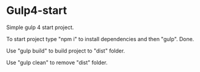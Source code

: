 # Gulp4-start
 Simple gulp 4 start project.

To start project type "npm i" to install dependencies and then "gulp". Done.

Use "gulp build" to build project to "dist" folder.

Use "gulp clean" to remove "dist" folder.
